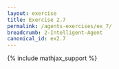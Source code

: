 ```yaml
---
layout: exercise
title: Exercise 2.7
permalink: /agents-exercises/ex_7/
breadcrumb: 2-Intelligent-Agent
canonical_id: ex2.7
---
```


{% include mathjax_support %}
